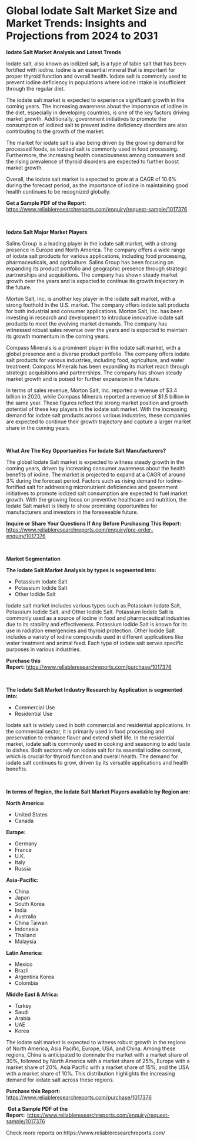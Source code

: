 <p><h1>Global Iodate Salt Market Size and Market Trends: Insights and Projections from 2024 to 2031</h1></p><p><strong>Iodate Salt Market Analysis and Latest Trends</strong></p>
<p><p>Iodate salt, also known as iodized salt, is a type of table salt that has been fortified with iodine. Iodine is an essential mineral that is important for proper thyroid function and overall health. Iodate salt is commonly used to prevent iodine deficiency in populations where iodine intake is insufficient through the regular diet.</p><p>The iodate salt market is expected to experience significant growth in the coming years. The increasing awareness about the importance of iodine in the diet, especially in developing countries, is one of the key factors driving market growth. Additionally, government initiatives to promote the consumption of iodized salt to prevent iodine deficiency disorders are also contributing to the growth of the market.</p><p>The market for iodate salt is also being driven by the growing demand for processed foods, as iodized salt is commonly used in food processing. Furthermore, the increasing health consciousness among consumers and the rising prevalence of thyroid disorders are expected to further boost market growth.</p><p>Overall, the iodate salt market is expected to grow at a CAGR of 10.6% during the forecast period, as the importance of iodine in maintaining good health continues to be recognized globally.</p></p>
<p><strong>Get a Sample PDF of the Report:&nbsp;</strong> <a href="https://www.reliableresearchreports.com/enquiry/request-sample/1017376">https://www.reliableresearchreports.com/enquiry/request-sample/1017376</a></p>
<p>&nbsp;</p>
<p><strong>Iodate Salt Major Market Players</strong></p>
<p><p>Salins Group is a leading player in the iodate salt market, with a strong presence in Europe and North America. The company offers a wide range of iodate salt products for various applications, including food processing, pharmaceuticals, and agriculture. Salins Group has been focusing on expanding its product portfolio and geographic presence through strategic partnerships and acquisitions. The company has shown steady market growth over the years and is expected to continue its growth trajectory in the future.</p><p>Morton Salt, Inc. is another key player in the iodate salt market, with a strong foothold in the U.S. market. The company offers iodate salt products for both industrial and consumer applications. Morton Salt, Inc. has been investing in research and development to introduce innovative iodate salt products to meet the evolving market demands. The company has witnessed robust sales revenue over the years and is expected to maintain its growth momentum in the coming years.</p><p>Compass Minerals is a prominent player in the iodate salt market, with a global presence and a diverse product portfolio. The company offers iodate salt products for various industries, including food, agriculture, and water treatment. Compass Minerals has been expanding its market reach through strategic acquisitions and partnerships. The company has shown steady market growth and is poised for further expansion in the future.</p><p>In terms of sales revenue, Morton Salt, Inc. reported a revenue of $3.4 billion in 2020, while Compass Minerals reported a revenue of $1.5 billion in the same year. These figures reflect the strong market position and growth potential of these key players in the iodate salt market. With the increasing demand for iodate salt products across various industries, these companies are expected to continue their growth trajectory and capture a larger market share in the coming years.</p></p>
<p>&nbsp;</p>
<p><strong>What Are The Key Opportunities For Iodate Salt Manufacturers?</strong></p>
<p><p>The global Iodate Salt market is expected to witness steady growth in the coming years, driven by increasing consumer awareness about the health benefits of iodine. The market is projected to expand at a CAGR of around 3% during the forecast period. Factors such as rising demand for iodine-fortified salt for addressing micronutrient deficiencies and government initiatives to promote iodized salt consumption are expected to fuel market growth. With the growing focus on preventive healthcare and nutrition, the Iodate Salt market is likely to show promising opportunities for manufacturers and investors in the foreseeable future.</p></p>
<p><strong>Inquire or Share Your Questions If Any Before Purchasing This Report:</strong> <a href="https://www.reliableresearchreports.com/enquiry/pre-order-enquiry/1017376">https://www.reliableresearchreports.com/enquiry/pre-order-enquiry/1017376</a></p>
<p>&nbsp;</p>
<p><strong>Market Segmentation</strong></p>
<p><strong>The Iodate Salt Market Analysis by types is segmented into:</strong></p>
<p><ul><li>Potassium Iodate Salt</li><li>Potassium Iodide Salt</li><li>Other Iodide Salt</li></ul></p>
<p><p>Iodate salt market includes various types such as Potassium Iodate Salt, Potassium Iodide Salt, and Other Iodide Salt. Potassium Iodate Salt is commonly used as a source of iodine in food and pharmaceutical industries due to its stability and effectiveness. Potassium Iodide Salt is known for its use in radiation emergencies and thyroid protection. Other Iodide Salt includes a variety of iodine compounds used in different applications like water treatment and animal feed. Each type of iodate salt serves specific purposes in various industries.</p></p>
<p><strong>Purchase this Report:&nbsp;</strong><a href="https://www.reliableresearchreports.com/purchase/1017376">https://www.reliableresearchreports.com/purchase/1017376</a></p>
<p>&nbsp;</p>
<p><strong>The Iodate Salt Market Industry Research by Application is segmented into:</strong></p>
<p><ul><li>Commercial Use</li><li>Residential Use</li></ul></p>
<p><p>Iodate salt is widely used in both commercial and residential applications. In the commercial sector, it is primarily used in food processing and preservation to enhance flavor and extend shelf life. In the residential market, iodate salt is commonly used in cooking and seasoning to add taste to dishes. Both sectors rely on iodate salt for its essential iodine content, which is crucial for thyroid function and overall health. The demand for iodate salt continues to grow, driven by its versatile applications and health benefits.</p></p>
<p>&nbsp;</p>
<p><strong>In terms of Region, the Iodate Salt Market Players available by Region are:</strong></p>
<p>
    <p> <strong> North America: </strong>
        <ul>
            <li>United States</li>
            <li>Canada</li>
        </ul>
        </p> 
    <p> <strong> Europe: </strong>
        <ul>
            <li>Germany</li>
            <li>France</li>
            <li>U.K.</li>
            <li>Italy</li>
            <li>Russia</li>
        </ul>
        </p> 
    <p> <strong> Asia-Pacific: </strong>
        <ul>
            <li>China</li>
            <li>Japan</li>
            <li>South Korea</li>
            <li>India</li>
            <li>Australia</li>
            <li>China Taiwan</li>
            <li>Indonesia</li>
            <li>Thailand</li>
            <li>Malaysia</li>
        </ul>
        </p> 
    <p> <strong> Latin America: </strong>
        <ul>
            <li>Mexico</li>
            <li>Brazil</li>
            <li>Argentina Korea</li>
            <li>Colombia</li>
        </ul>
        </p> 
    <p> <strong> Middle East & Africa: </strong>
        <ul>
            <li>Turkey</li>
            <li>Saudi</li>
            <li>Arabia</li>
            <li>UAE</li>
            <li>Korea</li>
        </ul>
    </p>
    </p>
<p><p>The iodate salt market is expected to witness robust growth in the regions of North America, Asia Pacific, Europe, USA, and China. Among these regions, China is anticipated to dominate the market with a market share of 30%, followed by North America with a market share of 25%, Europe with a market share of 20%, Asia Pacific with a market share of 15%, and the USA with a market share of 10%. This distribution highlights the increasing demand for iodate salt across these regions.</p></p>
<p><strong>Purchase this Report: </strong><a href="https://www.reliableresearchreports.com/purchase/1017376">https://www.reliableresearchreports.com/purchase/1017376</a></p>
<p>&nbsp;<strong>Get a Sample PDF of the Report:&nbsp;&nbsp;</strong><a href="https://www.reliableresearchreports.com/enquiry/request-sample/1017376">https://www.reliableresearchreports.com/enquiry/request-sample/1017376</a></p>
<p><strong></strong></p>
<p>Check more reports on https://www.reliableresearchreports.com/</p>